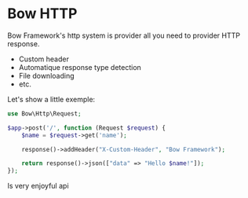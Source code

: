 # Bow HTTP

Bow Framework's http system is provider all you need to provider HTTP response.

- Custom header
- Automatique response type detection
- File downloading
- etc.

Let's show a little exemple:

```php
use Bow\Http\Request;

$app->post('/', function (Request $request) {
	$name = $request->get('name');

	response()->addHeader("X-Custom-Header", "Bow Framework");

	return response()->json(["data" => "Hello $name!"]);
});
```

Is very enjoyful api